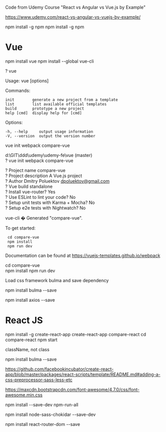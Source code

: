 Code from Udemy Course "React vs Angular vs Vue.js by Example"
                                                                                                                            
https://www.udemy.com/react-vs-angular-vs-vuejs-by-example/

npm install -g npm
npm install -g npm

# Vue

npm install vue
npm install --global vue-cli

? vue

  Usage: vue <command> [options]


  Commands:

    init        generate a new project from a template
    list        list available official templates
    build       prototype a new project
    help [cmd]  display help for [cmd]

  Options:

    -h, --help     output usage information
    -V, --version  output the version number  
    
vue init webpack compare-vue

d:\GIT\ddd\udemy\udemy-fe\vue (master)                                      
? vue init webpack compare-vue                                              
                                                                            
? Project name compare-vue                                                  
? Project description A Vue.js project                                      
? Author Dmitry Poluektov <dpoluektov@gmail.com>                            
? Vue build standalone                                                      
? Install vue-router? Yes                                                   
? Use ESLint to lint your code? No                                          
? Setup unit tests with Karma + Mocha? No                                   
? Setup e2e tests with Nightwatch? No                                       
                                                                            
   vue-cli � Generated "compare-vue".                                       
                                                                            
   To get started:                                                          
                                                                            
     cd compare-vue                                                         
     npm install                                                            
     npm run dev                                                            
                                                                            

   Documentation can be found at https://vuejs-templates.github.io/webpack  
   
   
cd compare-vue\
npm install
npm run dev


Load css framework bulma and save dependency

npm install bulma --save

npm install axios --save

# React JS


npm install -g create-react-app
create-react-app compare-react
cd compare-react
npm start

<div className="App">
className, not class

npm install bulma --save

https://github.com/facebookincubator/create-react-app/blob/master/packages/react-scripts/template/README.md#adding-a-css-preprocessor-sass-less-etc

https://maxcdn.bootstrapcdn.com/font-awesome/4.7.0/css/font-awesome.min.css

npm install --save-dev npm-run-all

npm install node-sass-chokidar --save-dev

npm install react-router-dom --save